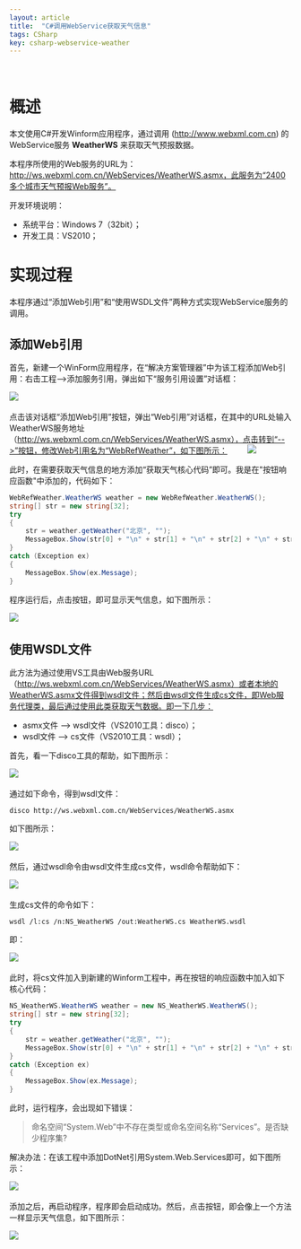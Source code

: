 ```yaml
---
layout: article
title:  "C#调用WebService获取天气信息"
tags: CSharp
key: csharp-webservice-weather
---
```

​
# 概述

本文使用C#开发Winform应用程序，通过调用 **<WebXml/>** (http://www.webxml.com.cn) 的 WebService服务 **WeatherWS** 来获取天气预报数据。

本程序所使用的Web服务的URL为：http://ws.webxml.com.cn/WebServices/WeatherWS.asmx，此服务为“2400多个城市天气预报Web服务”。

开发环境说明：

* 系统平台：Windows 7（32bit）；
* 开发工具：VS2010；

# 实现过程

本程序通过“添加Web引用”和“使用WSDL文件”两种方式实现WebService服务的调用。

## 添加Web引用

首先，新建一个WinForm应用程序，在“解决方案管理器”中为该工程添加Web引用：右击工程-->添加服务引用，弹出如下“服务引用设置”对话框：

![](../images/csharp/webservice_weather_01.jpg)　　

点击该对话框“添加Web引用”按钮，弹出“Web引用”对话框，在其中的URL处输入WeatherWS服务地址（http://ws.webxml.com.cn/WebServices/WeatherWS.asmx），点击转到“-->”按钮，修改Web引用名为“WebRefWeather”，如下图所示：
　　
![](../images/csharp/webservice_weather_02.jpg)　　

此时，在需要获取天气信息的地方添加“获取天气核心代码”即可。我是在"按钮响应函数"中添加的，代码如下：

```csharp
WebRefWeather.WeatherWS weather = new WebRefWeather.WeatherWS();
string[] str = new string[32];
try
{
    str = weather.getWeather("北京", "");
    MessageBox.Show(str[0] + "\n" + str[1] + "\n" + str[2] + "\n" + str[4] + "\n" + str[5], "天气信息");
}
catch (Exception ex)
{
    MessageBox.Show(ex.Message);
}
```

程序运行后，点击按钮，即可显示天气信息，如下图所示：

![](../images/csharp/webservice_weather_03.jpg)　　
　　

## 使用WSDL文件

此方法为通过使用VS工具由Web服务URL（http://ws.webxml.com.cn/WebServices/WeatherWS.asmx）或者本地的WeatherWS.asmx文件得到wsdl文件；然后由wsdl文件生成cs文件，即Web服务代理类，最后通过使用此类获取天气数据。即一下几步：

* asmx文件 --> wsdl文件（VS2010工具：disco）；
* wsdl文件 --> cs文件（VS2010工具：wsdl）；

首先，看一下disco工具的帮助，如下图所示：

![](../images/csharp/webservice_weather_04.jpg)　　
　　

通过如下命令，得到wsdl文件：

```dos
disco http://ws.webxml.com.cn/WebServices/WeatherWS.asmx
```

如下图所示：

![](../images/csharp/webservice_weather_05.jpg)　　　

然后，通过wsdl命令由wsdl文件生成cs文件，wsdl命令帮助如下：

![](../images/csharp/webservice_weather_06.jpg)　　　

生成cs文件的命令如下：

```dos
wsdl /l:cs /n:NS_WeatherWS /out:WeatherWS.cs WeatherWS.wsdl
```

即：

![](../images/csharp/webservice_weather_07.jpg)　　
　　

此时，将cs文件加入到新建的Winform工程中，再在按钮的响应函数中加入如下核心代码：

```csharp
NS_WeatherWS.WeatherWS weather = new NS_WeatherWS.WeatherWS();
string[] str = new string[32];
try
{
    str = weather.getWeather("北京", "");
    MessageBox.Show(str[0] + "\n" + str[1] + "\n" + str[2] + "\n" + str[4] + "\n" + str[5], "天气信息");
}
catch (Exception ex)
{
    MessageBox.Show(ex.Message);
}
```

此时，运行程序，会出现如下错误：

> 命名空间“System.Web”中不存在类型或命名空间名称“Services”。是否缺少程序集?

解决办法：在该工程中添加DotNet引用System.Web.Services即可，如下图所示：

![](../images/csharp/webservice_weather_08.jpg)　　　

添加之后，再启动程序，程序即会启动成功。然后，点击按钮，即会像上一个方法一样显示天气信息，如下图所示：

![](../images/csharp/webservice_weather_09.jpg)　　
